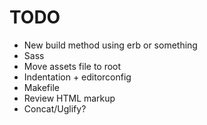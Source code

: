 # TODO

* New build method using erb or something
* Sass
* Move assets file to root
* Indentation + editorconfig
* Makefile
* Review HTML markup
* Concat/Uglify?
